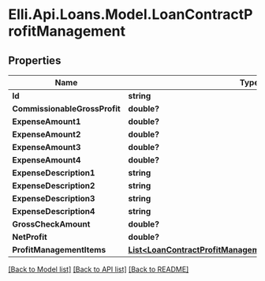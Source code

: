 # Elli.Api.Loans.Model.LoanContractProfitManagement
## Properties

Name | Type | Description | Notes
------------ | ------------- | ------------- | -------------
**Id** | **string** |  | [optional] 
**CommissionableGrossProfit** | **double?** |  | [optional] 
**ExpenseAmount1** | **double?** |  | [optional] 
**ExpenseAmount2** | **double?** |  | [optional] 
**ExpenseAmount3** | **double?** |  | [optional] 
**ExpenseAmount4** | **double?** |  | [optional] 
**ExpenseDescription1** | **string** |  | [optional] 
**ExpenseDescription2** | **string** |  | [optional] 
**ExpenseDescription3** | **string** |  | [optional] 
**ExpenseDescription4** | **string** |  | [optional] 
**GrossCheckAmount** | **double?** |  | [optional] 
**NetProfit** | **double?** |  | [optional] 
**ProfitManagementItems** | [**List&lt;LoanContractProfitManagementProfitManagementItems&gt;**](LoanContractProfitManagementProfitManagementItems.md) |  | [optional] 

[[Back to Model list]](../README.md#documentation-for-models) [[Back to API list]](../README.md#documentation-for-api-endpoints) [[Back to README]](../README.md)

